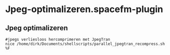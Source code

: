 # Jpeg-optimalizeren.spacefm-plugin
## Jpeg optimalizeren
    
    #jpegs verliesloos hercomprimeren met JpegTran
    nice /home/dirk/Documents/shellscripts/parallel_jpegtran_recompress.sh %F
